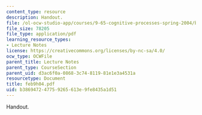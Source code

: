 ```yaml
---
content_type: resource
description: Handout.
file: /ol-ocw-studio-app/courses/9-65-cognitive-processes-spring-2004/b386947247759265613e9fe8435a1d51_feb9h04.pdf
file_size: 78205
file_type: application/pdf
learning_resource_types:
- Lecture Notes
license: https://creativecommons.org/licenses/by-nc-sa/4.0/
ocw_type: OCWFile
parent_title: Lecture Notes
parent_type: CourseSection
parent_uid: d3ac6f0a-0868-3c74-8119-81e1e3a4531a
resourcetype: Document
title: feb9h04.pdf
uid: b3869472-4775-9265-613e-9fe8435a1d51
---
```

Handout.